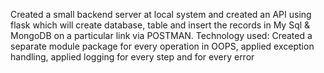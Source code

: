 Created a small backend server at local system and created an API using flask which will create database, table and insert the records in My Sql & MongoDB on a particular link via POSTMAN.
Technology used: Created a separate module package for every operation in OOPS, applied exception handling, applied logging for every step and for every error

